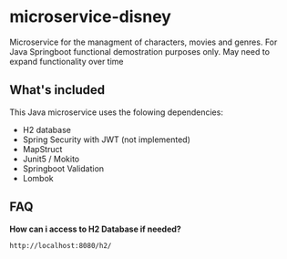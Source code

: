 # microservice-disney
Microservice for the managment of characters, movies and genres. For Java Springboot functional demostration purposes only. May need to expand functionality over time

## What's included
This Java microservice uses the folowing dependencies:
- H2 database 
- Spring Security with JWT (not implemented)
- MapStruct
- Junit5 / Mokito
- Springboot Validation
- Lombok

## FAQ
**How can i access to H2 Database if needed?**

  ``http://localhost:8080/h2/``

